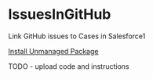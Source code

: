IssuesInGitHub
==============

Link GitHub issues to Cases in Salesforce1

[Install Unmanaged Package](https://login.salesforce.com/packaging/installPackage.apexp?p0=04tE00000001YsI)

TODO - upload code and instructions